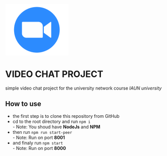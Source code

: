 <br/>
    <img width="200" src="./public/icon.png" alt="video chat" />
<br/>

# VIDEO CHAT PROJECT
simple video chat project for the university network course 
*IAUN university*

## How to use
- the first step is to clone this repository from GitHub
- cd to the root directory and run `npm i`
    <br/> - Note: You shoud have **NodeJs** and **NPM**
- then run `npm run start-peer`
    <br/> - Note: Run on port **8001**
- and finaly run `npm start`
    <br/> - Note: Run on port **8000**
